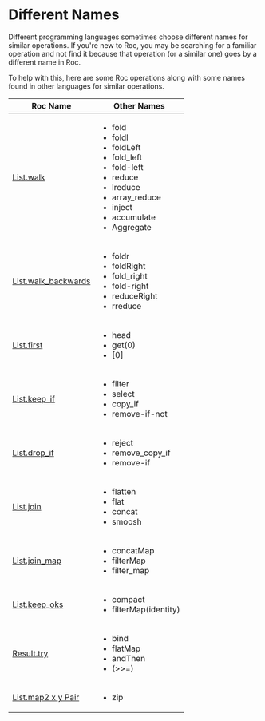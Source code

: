 # Different Names

Different programming languages sometimes choose different names for similar operations.
If you're new to Roc, you may be searching for a familiar operation and not find it because
that operation (or a similar one) goes by a different name in Roc.

To help with this, here are some Roc operations along with some names found in other languages for similar operations.

<table>
    <thead>
        <tr>
            <th>Roc Name</th>
            <th>Other Names</th>
        </tr>
    </thead>
    <tbody id="different-names-body">
        <tr>
            <td><a href="/builtins/List#walk">List.walk</a></td>
            <td>
                <ul>
                    <li>fold</li>
                    <li>foldl</li>
                    <li>foldLeft</li>
                    <li>fold_left</li>
                    <li>fold-left</li>
                    <li>reduce</li>
                    <li>lreduce</li>
                    <li>array_reduce</li>
                    <li>inject</li>
                    <li>accumulate</li>
                    <li>Aggregate</li>
                </ul>
            </td>
        </tr>
        <tr>
            <td><a href="/builtins/List#walk_backwards">List.walk_backwards</a></td>
            <td>
                <ul>
                    <li>foldr</li>
                    <li>foldRight</li>
                    <li>fold_right</li>
                    <li>fold-right</li>
                    <li>reduceRight</li>
                    <li>rreduce</li>
                </ul>
            </td>
        </tr>
        <tr>
            <td><a href="/builtins/List#first">List.first</a></td>
            <td>
                <ul>
                    <li>head</li>
                    <li>get(0)</li>
                    <li>[0]</li>
                </ul>
            </td>
        </tr>
        <tr>
            <td><a href="/builtins/List#keep_if">List.keep_if</a></td>
            <td>
                <ul>
                    <li>filter</li>
                    <li>select</li>
                    <li>copy_if</li>
                    <li>remove-if-not</li>
                </ul>
            </td>
        </tr>
        <tr>
            <td><a href="/builtins/List#drop_if">List.drop_if</a></td>
            <td>
                <ul>
                    <li>reject</li>
                    <li>remove_copy_if</li>
                    <li>remove-if</li>
                </ul>
            </td>
        </tr>
        <tr>
            <td><a href="/builtins/List#join">List.join</a></td>
            <td>
                <ul>
                    <li>flatten</li>
                    <li>flat</li>
                    <li>concat</li>
                    <li>smoosh</li>
                </ul>
            </td>
        </tr>
        <tr>
            <td><a href="/builtins/List#join_map">List.join_map</a></td>
            <td>
                <ul>
                    <li>concatMap</li>
                    <li>filterMap</li>
                    <li>filter_map</li>
                </ul>
            </td>
        </tr>
        <tr>
            <td><a href="/builtins/List#keep_oks">List.keep_oks</a></td>
            <td>
                <ul>
                    <li>compact</li>
                    <li>filterMap(identity)</li>
                </ul>
            </td>
        </tr>
        <tr>
            <td><a href="/builtins/Result#try">Result.try</a></td>
            <td>
                <ul>
                    <li>bind</li>
                    <li>flatMap</li>
                    <li>andThen</li>
                    <li>(&gt;&gt;=)</li>
                </ul>
            </td>
        </tr>
        <tr>
            <td><a href="/builtins/List#map2">List.map2 x y Pair</a></td>
            <td>
                <ul>
                    <li>zip</li>
                </ul>
            </td>
        </tr>
    </tbody>
</table>
